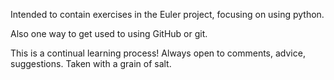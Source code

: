 Intended to contain exercises in the Euler project, focusing on using python.

Also one way to get used to using GitHub or git.

This is a continual learning process! Always open to comments, advice, suggestions. Taken with a grain of salt.

